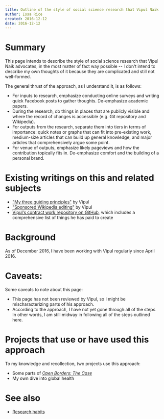 ```yaml
---
title: Outline of the style of social science research that Vipul Naik advocates
author: Issa Rice
created: 2016-12-12
date: 2016-12-12
---
```


# Summary

This page intends to describe the style of social science research that Vipul
Naik advocates, in the most matter of fact way possible -- I don't intend to
describe my own thoughts of it because they are complicated and still not
well-formed.

The general thrust of the approach, as I understand it, is as follows:

  * For inputs to research, emphasize conducting online surveys and writing
    quick Facebook posts to gather thoughts.
    De-emphasize academic papers.
  * During the research, do things in places that are publicly visible and
    where the record of changes is accessible (e.g. Git repository and
    Wikipedia).
  * For outputs from the research, separate them into tiers in terms of
    importance: quick notes or graphs that can fit into pre-existing work,
    medium-size articles that can build up general knowledge, and major
    articles that comprehensively argue some point.
  * For venue of outputs, emphasize likely pageviews and how the contribution
    topically fits in.
    De-emphasize comfort and the building of a personal brand.

# Existing writings on this and related subjects

  * ["My three guiding principles"](http://vipulnaik.com/blog/my-three-guiding-principles/)
    by Vipul
  * ["Sponsored Wikipedia editing"](http://vipulnaik.com/sponsored-wikipedia-editing/)
    by Vipul
  * [Vipul's contract work repository on GitHub](https://github.com/vipulnaik/contractwork),
    which includes a comprehensive list of things he has paid to create

# Background

As of December 2016, I have been working with Vipul regularly since April 2016.

# Caveats:

Some caveats to note about this page:

  * This page has not been reviewed by Vipul, so I might be mischaracterizing
    parts of his approach.
  * According to the approach, I have not yet gone through all of the steps.
    In other words, I am still midway in following all of the steps outlined
    here.

# Projects that use or have used this approach

To my knowledge and recollection, two projects use this approach:

  * Some parts of [*Open Borders: The Case*](http://openborders.info)
  * My own dive into global health

# See also

  * [Research habits]()

